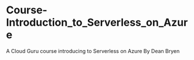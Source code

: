 # Course-Introduction_to_Serverless_on_Azure
A Cloud Guru course introducing to Serverless on Azure
By Dean Bryen
